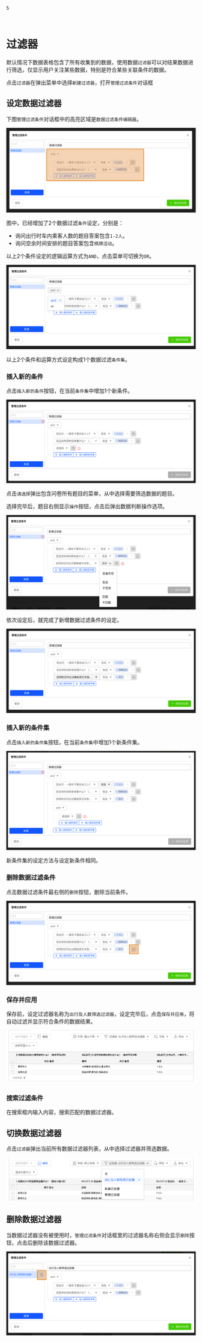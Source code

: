 ```index
5
```
```tag

```
```summary

```
# 过滤器
默认情况下数据表格包含了所有收集到的数据，使用数据`过滤器`可以对结果数据进行筛选，仅显示用户关注某些数据，特别是符合某些关联条件的数据。

点击`过滤器`在弹出菜单中选择`新建过滤器`，打开`管理过滤条件`对话框

## 设定数据过滤器
下图`管理过滤条件`对话框中的高亮区域是`数据过滤条件编辑器`。

<img src='../assets/01dataTable//05dataFilter/dataFilterConditionSet.png'>

图中，已经增加了2个数据过滤`条件`设定，分别是：
  + 询问出行时车内乘客人数的题目答案包含`1-2人`。
  + 询问空余时间安排的题目答案包含`棋牌活动`。

以上2个条件设定的逻辑运算方式为`AND`，点击菜单可切换为`OR`。

<img src='../assets/01dataTable//05dataFilter/dataFilterConditionSetLogicSet.png'>

以上2个条件和运算方式设定构成1个数据过滤`条件集`。

### 插入新的条件
点击`插入新的条件`按钮，在当前`条件集`中增加1个新条件。

<img src='../assets/01dataTable//05dataFilter/addDataFilterCondition.png'>

点击`请选择`弹出包含问卷所有题目的菜单，从中选择需要筛选数据的题目。

选择完毕后，题目右侧显示`操作`按钮，点击后弹出数据判断操作选项。

<img src='../assets/01dataTable//05dataFilter/addDataFilterCondition2.png'>

依次设定后，就完成了新增数据过滤条件的设定。

<img src='../assets/01dataTable//05dataFilter/addDataFilterCondition3.png'>

### 插入新的条件集
点击`插入新的条件集`按钮，在当前`条件集`中增加1个新条件集。

<img src='../assets/01dataTable//05dataFilter/addDataFilterConditionSet.png'>

新条件集的设定方法与设定新条件相同。

### 删除数据过滤条件
点击数据过滤条件最右侧的`删除`按钮，删除当前条件。

<img src='../assets/01dataTable//05dataFilter/deleteDataFilterCondition.png'>

### 保存并应用
保存前，设定过滤器名称为`出行及人数筛选过滤器`，设定完毕后，点击`保存并应用`，将自动过滤并显示符合条件的数据结果。

<img src='../assets/01dataTable//05dataFilter/applyDataFilter.png'>

### 搜索过滤条件
在搜索框内输入内容，搜索匹配的数据过滤器。

## 切换数据过滤器
点击`过滤器`弹出当前所有数据过滤器列表，从中选择过滤器并筛选数据。

<img src='../assets/01dataTable//05dataFilter/selectDataFilter.png'>

## 删除数据过滤器
当数据过滤器没有被使用时，`管理过滤条件`对话框里的过滤器名称右侧会显示`删除`按钮，点击后删除该数据过滤器。

<img src='../assets/01dataTable//05dataFilter/deleteDataFilter.png'>
